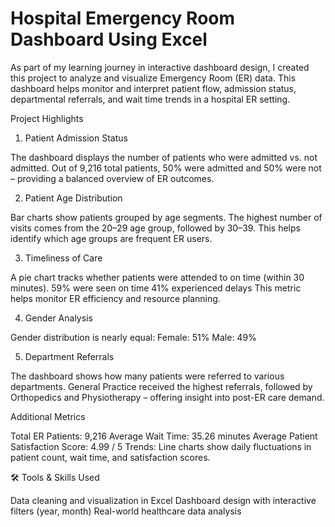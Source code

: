 # Hospital Emergency Room Dashboard Using Excel
As part of my learning journey in interactive dashboard design, I created this project to analyze and visualize Emergency Room (ER) data. This dashboard helps monitor and interpret patient flow, admission status, departmental referrals, and wait time trends in a hospital ER setting.

 Project Highlights
 
1. Patient Admission Status
   
The dashboard displays the number of patients who were admitted vs. not admitted. Out of 9,216 total patients, 50% were admitted and 50% were not – providing a balanced overview of ER outcomes.

2. Patient Age Distribution

Bar charts show patients grouped by age segments. The highest number of visits comes from the 20–29 age group, followed by 30–39. This helps identify which age groups are frequent ER users.

3. Timeliness of Care
   
A pie chart tracks whether patients were attended to on time (within 30 minutes).
59% were seen on time
41% experienced delays
This metric helps monitor ER efficiency and resource planning.

4. Gender Analysis
   
Gender distribution is nearly equal:
 Female: 51%
 Male: 49%

5. Department Referrals
   
The dashboard shows how many patients were referred to various departments. General Practice received the highest referrals, followed by Orthopedics and Physiotherapy – offering insight into post-ER care demand.

 Additional Metrics
 
Total ER Patients: 9,216
Average Wait Time: 35.26 minutes
Average Patient Satisfaction Score: 4.99 / 5
Trends: Line charts show daily fluctuations in patient count, wait time, and satisfaction scores.

🛠️ Tools & Skills Used

Data cleaning and visualization in Excel
Dashboard design with interactive filters (year, month)
Real-world healthcare data analysis


